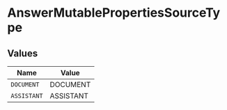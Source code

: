 # AnswerMutablePropertiesSourceType


## Values

| Name        | Value       |
| ----------- | ----------- |
| `DOCUMENT`  | DOCUMENT    |
| `ASSISTANT` | ASSISTANT   |